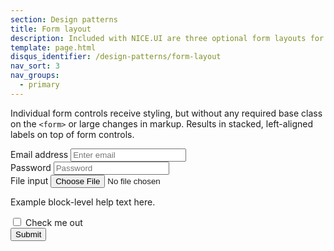 ```yaml
---
section: Design patterns
title: Form layout
description: Included with NICE.UI are three optional form layouts for common use cases
template: page.html
disqus_identifier: /design-patterns/form-layout
nav_sort: 3
nav_groups:
  - primary
---
```


Individual form controls receive styling, but without any required base class on the <code>&lt;form&gt;</code> or large changes in markup. Results in stacked, left-aligned labels on top of form controls.

<div class="guide-example">
<form role="form">
  <div class="form-group">
    <label for="exampleInputEmail">Email address</label>
    <input type="email" id="exampleInputEmail" placeholder="Enter email">
  </div>
  <div class="form-group">
    <label for="exampleInputPassword">Password</label>
    <input type="password" id="exampleInputPassword" placeholder="Password">
  </div>
  <div class="form-group">
    <label for="exampleInputFile">File input</label>
    <input type="file" id="exampleInputFile">
    <p class="help-text">Example block-level help text here.</p>
  </div>
  <div class="form-group checkbox">
    <label><input type="checkbox"> Check me out</label>
  </div>
  <div class="form-group">
    <button type="submit" class="btn">Submit</button>
  </div>
</form>
</div>
